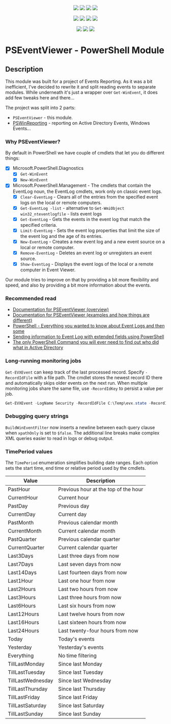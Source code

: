 <p align="center">
  <a href="https://dev.azure.com/evotecpl/PSEventViewer/_build/latest?definitionId=3"><img src="https://dev.azure.com/evotecpl/PSEventViewer/_apis/build/status/EvotecIT.PSEventViewer"></a>
  <a href="https://www.powershellgallery.com/packages/PSEventViewer"><img src="https://img.shields.io/powershellgallery/v/PSEventViewer.svg"></a>
  <a href="https://www.powershellgallery.com/packages/PSEventViewer"><img src="https://img.shields.io/powershellgallery/vpre/PSEventViewer.svg?label=powershell%20gallery%20preview&colorB=yellow"></a>
  <a href="https://github.com/EvotecIT/PSEventViewer"><img src="https://img.shields.io/github/license/EvotecIT/PSEventViewer.svg"></a>
</p>

<p align="center">
  <a href="https://www.powershellgallery.com/packages/PSEventViewer"><img src="https://img.shields.io/powershellgallery/p/PSEventViewer.svg"></a>
  <a href="https://github.com/EvotecIT/PSEventViewer"><img src="https://img.shields.io/github/languages/top/evotecit/PSEventViewer.svg"></a>
  <a href="https://github.com/EvotecIT/PSEventViewer"><img src="https://img.shields.io/github/languages/code-size/evotecit/PSEventViewer.svg"></a>
  <a href="https://www.powershellgallery.com/packages/PSEventViewer"><img src="https://img.shields.io/powershellgallery/dt/PSEventViewer.svg"></a>
</p>

<p align="center">
  <a href="https://twitter.com/PrzemyslawKlys"><img src="https://img.shields.io/twitter/follow/PrzemyslawKlys.svg?label=Twitter%20%40PrzemyslawKlys&style=social"></a>
  <a href="https://evotec.xyz/hub"><img src="https://img.shields.io/badge/Blog-evotec.xyz-2A6496.svg"></a>
  <a href="https://www.linkedin.com/in/pklys"><img src="https://img.shields.io/badge/LinkedIn-pklys-0077B5.svg?logo=LinkedIn"></a>
</p>

# PSEventViewer - PowerShell Module

## Description

This module was built for a project of Events Reporting. As it was a bit inefficient, I've decided to rewrite it and split reading events to separate modules.
While underneath it's just a wrapper over `Get-WinEvent`, it does add few tweaks here and there...

The project was split into 2 parts:

- `PSEventViewer` - this module.
- [PSWinReporting](https://github.com/EvotecIT/PSWinReporting) - reporting on Active Directory Events, Windows Events...

### Why PSEventViewer?

By default in PowerShell we have couple of cmdlets that let you do different things:

- [x] Microsoft.PowerShell.Diagnostics
    - [x] `Get-WinEvent`
    - [x] `New-WinEvent`

- [x] Microsoft.PowerShell.Management - The cmdlets that contain the EventLog noun, the EventLog cmdlets, work only on classic event logs.
    - [x] `Clear-EventLog` - Clears all of the entries from the specified event logs on the local or remote computers.
    - [x] `Get-EventLog -list` - alternative to `Get-WmiObject win32_nteventlogfile` - lists event logs
    - [x] `Get-EventLog` - Gets the events in the event log that match the specified criteria.
    - [x] `Limit-EventLog` - Sets the event log properties that limit the size of the event log and the age of its entries.
    - [x] `New-EventLog` - Creates a new event log and a new event source on a local or remote computer.
    - [x] `Remove-EventLog` - Deletes an event log or unregisters an event source.
    - [x] `Show-EventLog` - Displays the event logs of the local or a remote computer in Event Viewer.

Our module tries to improve on that by providing a bit more flexibility and speed, and also by providing a bit more information about the events.

### Recommended read

- [Documentation for PSEventViewer (overview)](https://evotec.xyz/hub/scripts/pseventviewer-powershell-module/)
- [Documentation for PSEventViewer (examples and how things are different)](https://evotec.xyz/working-with-windows-events-with-powershell/)
- [PowerShell - Everything you wanted to know about Event Logs and then some](https://evotec.xyz/powershell-everything-you-wanted-to-know-about-event-logs/)
- [Sending information to Event Log with extended fields using PowerShell](https://evotec.xyz/sending-information-to-event-log-with-extended-fields-using-powershell/)
- [The only PowerShell Command you will ever need to find out who did what in Active Directory](https://evotec.xyz/the-only-powershell-command-you-will-ever-need-to-find-out-who-did-what-in-active-directory/)

### Long-running monitoring jobs

`Get-EVXEvent` can keep track of the last processed record. Specify `-RecordIdFile` with a file path. The cmdlet stores the newest record ID there and automatically skips older events on the next run. When multiple monitoring jobs share the same file, use `-RecordIdKey` to persist a value per job.

```powershell
Get-EVXEvent -LogName Security -RecordIdFile C:\Temp\evx.state -RecordIdKey Machine1
```

### Debugging query strings

`BuildWinEventFilter` now inserts a newline between each query clause when `xpathOnly` is set to `$false`.
The additional line breaks make complex XML queries easier to read in logs or debug output.
### TimePeriod values

The `TimePeriod` enumeration simplifies building date ranges. Each option sets the start time, end time or relative period used by the cmdlets.

| Value | Description |
|-------|-------------|
| PastHour | Previous hour at the top of the hour |
| CurrentHour | Current hour |
| PastDay | Previous day |
| CurrentDay | Current day |
| PastMonth | Previous calendar month |
| CurrentMonth | Current calendar month |
| PastQuarter | Previous calendar quarter |
| CurrentQuarter | Current calendar quarter |
| Last3Days | Last three days from now |
| Last7Days | Last seven days from now |
| Last14Days | Last fourteen days from now |
| Last1Hour | Last one hour from now |
| Last2Hours | Last two hours from now |
| Last3Hours | Last three hours from now |
| Last6Hours | Last six hours from now |
| Last12Hours | Last twelve hours from now |
| Last16Hours | Last sixteen hours from now |
| Last24Hours | Last twenty-four hours from now |
| Today | Today's events |
| Yesterday | Yesterday's events |
| Everything | No time filtering |
| TillLastMonday | Since last Monday |
| TillLastTuesday | Since last Tuesday |
| TillLastWednesday | Since last Wednesday |
| TillLastThursday | Since last Thursday |
| TillLastFriday | Since last Friday |
| TillLastSaturday | Since last Saturday |
| TillLastSunday | Since last Sunday |

